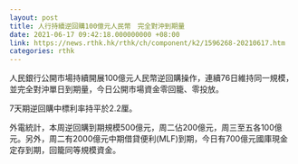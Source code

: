 ```yaml
---
layout: post
title: 人行持續逆回購100億元人民幣　完全對沖到期量
date: 2021-06-17 09:42:18.000000000 +08:00
link: https://news.rthk.hk/rthk/ch/component/k2/1596268-20210617.htm
categories: rthk
---
```


人民銀行公開市場持續開展100億元人民幣逆回購操作，連續76日維持同一規模，並完全對沖單日到期量，今日公開市場資金零回籠、零投放。

7天期逆回購中標利率持平於2.2厘。

外電統計，本周逆回購到期規模500億元，周二佔200億元，周三至五各100億元。另外，周二有2000億元中期借貸便利(MLF)到期，今日有700億元國庫現金定存到期，回籠同等規模資金。
